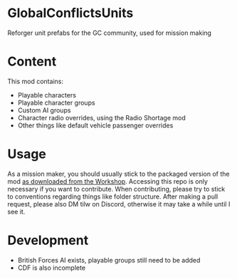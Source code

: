 # GlobalConflictsUnits
 Reforger unit prefabs for the GC community, used for mission making

 # Content
 This mod contains:
 - Playable characters
 - Playable character groups
 - Custom AI groups
 - Character radio overrides, using the Radio Shortage mod
 - Other things like default vehicle passenger overrides

# Usage

 As a mission maker, you should usually stick to the packaged version of the mod [as downloaded from the Workshop](https://reforger.armaplatform.com/workshop/6156F2F771D5D73D-GlobalConflictsUnits).
 Accessing this repo is only necessary if you want to contribute.
 When contributing, please try to stick to conventions regarding things like folder structure.
 After making a pull request, please also DM tilw on Discord, otherwise it may take a while until I see it.

# Development
 - British Forces AI exists, playable groups still need to be added
 - CDF is also incomplete

